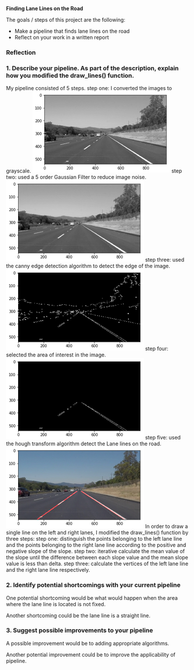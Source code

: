 **Finding Lane Lines on the Road**

The goals / steps of this project are the following:
* Make a pipeline that finds lane lines on the road
* Reflect on your work in a written report

### Reflection

### 1. Describe your pipeline. As part of the description, explain how you modified the draw_lines() function.

My pipeline consisted of 5 steps. 
step one: I converted the images to grayscale. 
![image](https://github.com/elonshi/udacity/raw/master/project1/images/grayscale.png)
step two: used a 5 order Gaussian Filter to reduce image noise.
![image](https://github.com/elonshi/udacity/raw/master/project1/images/gaussian_filter.png)
step three: used the canny edge detection algorithm to detect the edge of the image.
![image](https://github.com/elonshi/udacity/raw/master/project1/images/canny_edges.png)
step four: selected the area of interest in the image.
![image](https://github.com/elonshi/udacity/raw/master/project1/images/region_mask.png)
step five: used the hough transform algorithm detect the Lane lines on the road.
![image](https://github.com/elonshi/udacity/raw/master/project1/images/hough_transform.png)
In order to draw a single line on the left and right lanes, I modified the draw_lines() function by three steps:
step one: distinguish the points belonging to the left lane line and the points belonging to the right lane line 
          according to the positive and negative slope of the slope.
step two: iterative calculate the mean value of the slope until the difference between each slope value 
          and the mean slope value is less than delta. 
step three: calculate the vertices of the left lane line and the right lane line respectively.

### 2. Identify potential shortcomings with your current pipeline

One potential shortcoming would be what would happen when the area where the lane line is located is not fixed. 

Another shortcoming could be the lane line is a straight line.


### 3. Suggest possible improvements to your pipeline

A possible improvement would be to adding appropriate algorithms.

Another potential improvement could be to improve the applicability of pipeline.

